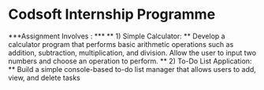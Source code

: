 # Codsoft Internship Programme 
***Assignment Involves : ***
** 1) Simple Calculator: ** 
Develop a calculator program that performs basic arithmetic operations such as addition, subtraction, multiplication, and division. Allow the user to input two numbers and choose an operation to perform. 
** 2) To-Do List Application: **
Build a simple console-based to-do list manager that allows users to add, view, and delete tasks
